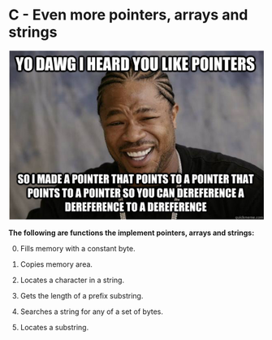 # C - Even more pointers, arrays and strings
![snapshot](Snapshot.PNG)  

**The following are functions the implement pointers, arrays and strings:**

0. Fills memory with a constant byte.

1. Copies memory area.

2. Locates a character in a string.

3. Gets the length of a prefix substring.

4. Searches a string for any of a set of bytes.

5. Locates a substring.
